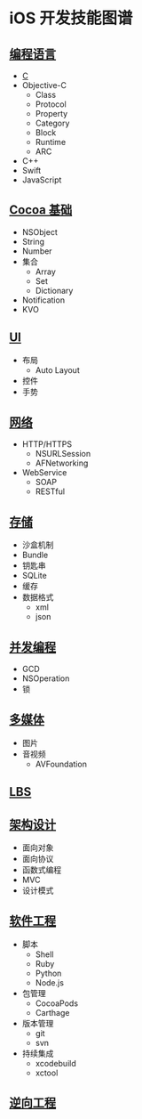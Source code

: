 # iOS 开发技能图谱

## [编程语言](编程语言)
- [C](编程语言/C)
- Objective-C
    - Class
    - Protocol
    - Property
    - Category
    - Block
    - Runtime
    - ARC
- C++
- Swift
- JavaScript

## [Cocoa 基础](Cocoa基础)
- NSObject
- String
- Number
- 集合
    - Array
    - Set
    - Dictionary
- Notification
- KVO

## [UI](UI/index.md)
- 布局
    - Auto Layout
- 控件
- 手势

## [网络](网络/index.md)
- HTTP/HTTPS
    - NSURLSession
    - AFNetworking
- WebService
    - SOAP
    - RESTful

## [存储](存储/index.md)
- 沙盒机制
- Bundle
- 钥匙串
- SQLite
- 缓存
- 数据格式
   - xml
   - json

## [并发编程](并发编程/index.md)
- GCD
- NSOperation
- 锁

## [多媒体](多媒体/index.md)
- 图片
- 音视频
    - AVFoundation

## [LBS](LBS/index.md)

## [架构设计](架构设计/index.md)
- 面向对象
- 面向协议
- 函数式编程
- MVC
- 设计模式

## [软件工程](软件工程/index.md)
- 脚本
    - Shell
    - Ruby
    - Python
    - Node.js
- 包管理
    - CocoaPods
    - Carthage
- 版本管理
    - git
    - svn
- 持续集成
    - xcodebuild
    - xctool

## [逆向工程](逆向工程/index.md)
